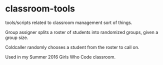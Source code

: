 # classroom-tools
tools/scripts related to classroom management sort of things. 

Group assigner splits a roster of students into randomized groups, given a group size.

Coldcaller randomly chooses a student from the roster to call on.

Used in my Summer 2016 Girls Who Code classroom.
